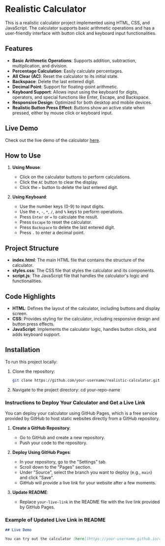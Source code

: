 # Realistic Calculator

This is a realistic calculator project implemented using HTML, CSS, and JavaScript. The calculator supports basic arithmetic operations and has a user-friendly interface with button click and keyboard input functionalities.

## Features

- **Basic Arithmetic Operations**: Supports addition, subtraction, multiplication, and division.
- **Percentage Calculation**: Easily calculate percentages.
- **All Clear (AC)**: Reset the calculator to its initial state.
- **Backspace**: Delete the last entered digit.
- **Decimal Point**: Support for floating-point arithmetic.
- **Keyboard Support**: Allows input using the keyboard for digits, operators, and special functions like Enter, Escape, and Backspace.
- **Responsive Design**: Optimized for both desktop and mobile devices.
- **Realistic Button Press Effect**: Buttons show an active state when pressed, either by mouse click or keyboard input.

## Live Demo

Check out the live demo of the calculator [here](https://example.com).

## How to Use

1. **Using Mouse**:

   - Click on the calculator buttons to perform calculations.
   - Click the `AC` button to clear the display.
   - Click the `←` button to delete the last entered digit.

2. **Using Keyboard**:
   - Use the number keys (0-9) to input digits.
   - Use the `+`, `-`, `*`, `/`, and `%` keys to perform operations.
   - Press `Enter` or `=` to calculate the result.
   - Press `Escape` to reset the calculator.
   - Press `Backspace` to delete the last entered digit.
   - Press `.` to enter a decimal point.

## Project Structure

- **index.html**: The main HTML file that contains the structure of the calculator.
- **styles.css**: The CSS file that styles the calculator and its components.
- **script.js**: The JavaScript file that handles the calculator's logic and functionalities.

## Code Highlights

- **HTML**: Defines the layout of the calculator, including buttons and display screen.
- **CSS**: Provides styling for the calculator, including responsive design and button press effects.
- **JavaScript**: Implements the calculator logic, handles button clicks, and adds keyboard support.

## Installation

To run this project locally:

1. Clone the repository:

   ```sh
   git clone https://github.com/your-username/realistic-calculator.git

   ```

2. Navigate to the project directory:
   cd your-repo-name

### Instructions to Deploy Your Calculator and Get a Live Link

You can deploy your calculator using GitHub Pages, which is a free service provided by GitHub to host static websites directly from a GitHub repository.

1. **Create a GitHub Repository**:

   - Go to GitHub and create a new repository.
   - Push your code to the repository.

2. **Deploy Using GitHub Pages**:

   - In your repository, go to the "Settings" tab.
   - Scroll down to the "Pages" section.
   - Under "Source", select the branch you want to deploy (e.g., `main`) and click "Save".
   - GitHub will provide a live link for your website after a few moments.

3. **Update README**:
   - Replace `your-live-link` in the README file with the live link provided by GitHub Pages.

### Example of Updated Live Link in README

```markdown
## Live Demo

You can try out the calculator [here](https://your-username.github.io/calculator).
```
